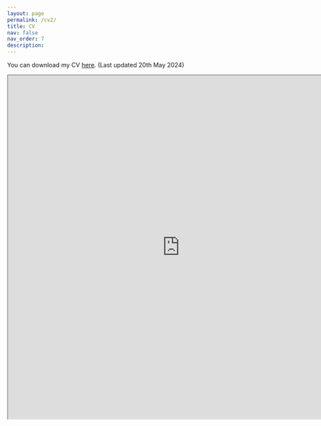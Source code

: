 ```yaml
---
layout: page
permalink: /cv2/
title: CV
nav: false
nav_order: 7
description:
---
```


You can download my CV [here](https://anubhavbhatla.github.io/assets/pdf/CV.pdf). (Last updated 20th May 2024)



<iframe src="https://anubhavbhatla.github.io/assets/pdf/CV.pdf" width="800" height="800"> </iframe> 
